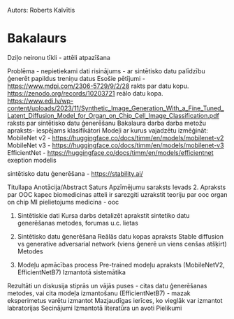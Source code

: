Autors: Roberts Kalvītis

# Bakalaurs
Dziļo neironu tīkli - attēli atpazīšana

Problēma - nepietiekami dati
risinājums - ar sintētisko datu palīdzību ģenerēt papildus treniņu datus
Esošie pētījumi -
    https://www.mdpi.com/2306-5729/9/2/28 rakts par datu kopu.
    https://zenodo.org/records/10203721 reālo datu kopa.
    https://www.edi.lv/wp-content/uploads/2023/11/Synthetic_Image_Generation_With_a_Fine_Tuned_Latent_Diffusion_Model_for_Organ_on_Chip_Cell_Image_Classification.pdf raksts par sintētisko datu ģenerēšanu
Bakalaura darba darba metožu apraksts- iespējams klasifikātori
Modeļi ar kurus vajadzētu izmēģināt:
    MobileNet v2 - https://huggingface.co/docs/timm/en/models/mobilenet-v2
    MobileNet v3 - https://huggingface.co/docs/timm/en/models/mobilenet-v3
    EfficientNet - https://huggingface.co/docs/timm/en/models/efficientnet
    exeption modelis

sintētisko datu ģenerēšana - https://stability.ai/ 


Titullapa
Anotācija/Abstract
Saturs
Apzīmējumu saraksts
Ievads
2. Apraksts par OOC
    kapec biomedicinas atteli ir sarezgiti
    uzrakstit teoriju par ooc organ on chip
    MI pielietojums medicina - ooc

1. Sintētiskie dati
    Kursa darbs
    detalizēt aprakstit sintetiko datu generēšanas metodes, forumas u.c. lietas

    
3. Sintētisko datu ģenerēšana
    Reālās datu kopas apraksts
    Stable diffusion vs generative adversarial network (viens ģenerē un viens cenšas atšķirt)
    Metodes

4. Modeļu apmācības process
    Pre-trained modeļu apraksts (MobileNetV2, EfficientNetB7)
    Izmantotā sistemātika

Rezultāti un diskusija
    stiprās un vājās puses - citas datu ģenerēšanas metodes, vai cita modeļa izmantošanu (EfficientNetB7) - mazak eksperimetus varētu izmantot
    Mazjaudīgas ierīces, ko vieglāk var izmantot labratorijas
Secinājumi
Izmantotā literatūra un avoti
Pielikumi




